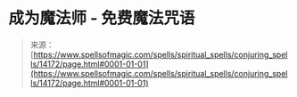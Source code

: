 <!--yml

category: 未分类

date: 2024-06-12 18:53:03

-->

# 成为魔法师 - 免费魔法咒语

> 来源：[https://www.spellsofmagic.com/spells/spiritual_spells/conjuring_spells/14172/page.html#0001-01-01](https://www.spellsofmagic.com/spells/spiritual_spells/conjuring_spells/14172/page.html#0001-01-01)
